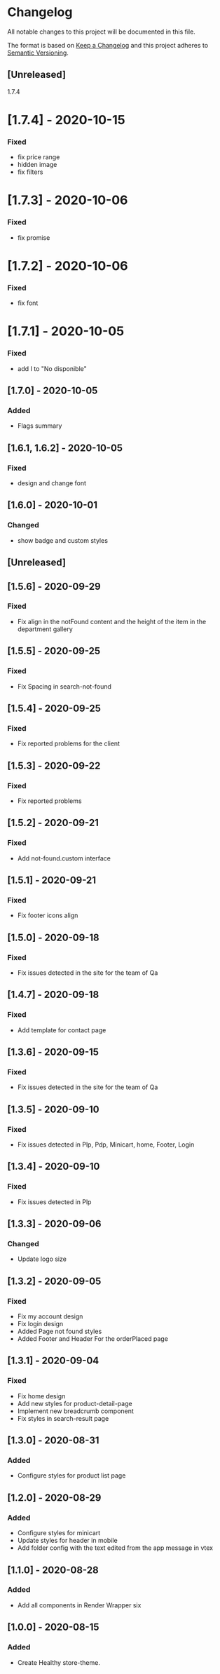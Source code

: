 # Changelog

All notable changes to this project will be documented in this file.

The format is based on [Keep a Changelog](http://keepachangelog.com/en/1.0.0/)
and this project adheres to [Semantic Versioning](http://semver.org/spec/v2.0.0.html).

## [Unreleased]

1.7.4

# [1.7.4] - 2020-10-15

### Fixed

- fix price range
- hidden image
- fix filters


# [1.7.3] - 2020-10-06

### Fixed

- fix promise

# [1.7.2] - 2020-10-06

### Fixed

- fix font

# [1.7.1] - 2020-10-05

### Fixed

- add I to "No disponible"

## [1.7.0] - 2020-10-05

### Added

- Flags summary

## [1.6.1, 1.6.2] - 2020-10-05

### Fixed

- design and change font

## [1.6.0] - 2020-10-01

### Changed

- show badge and custom styles

## [Unreleased]

## [1.5.6] - 2020-09-29

### Fixed

- Fix align in the notFound content and the height of the item in the department gallery

## [1.5.5] - 2020-09-25

### Fixed

- Fix Spacing in search-not-found

## [1.5.4] - 2020-09-25

### Fixed

- Fix reported problems for the client

## [1.5.3] - 2020-09-22

### Fixed

- Fix reported problems

## [1.5.2] - 2020-09-21

### Fixed

- Add not-found.custom interface

## [1.5.1] - 2020-09-21

### Fixed

- Fix footer icons align

## [1.5.0] - 2020-09-18

### Fixed

- Fix issues detected in the site for the team of Qa

## [1.4.7] - 2020-09-18

### Fixed

- Add template for contact page

## [1.3.6] - 2020-09-15

### Fixed

- Fix issues detected in the site for the team of Qa

## [1.3.5] - 2020-09-10

### Fixed

- Fix issues detected in Plp, Pdp, Minicart, home, Footer, Login

## [1.3.4] - 2020-09-10

### Fixed

- Fix issues detected in Plp

## [1.3.3] - 2020-09-06

### Changed

- Update logo size

## [1.3.2] - 2020-09-05

### Fixed

- Fix my account design
- Fix login design
- Added Page not found styles
- Added Footer and Header For the orderPlaced page

## [1.3.1] - 2020-09-04

### Fixed

- Fix home design
- Add new styles for product-detail-page
- Implement new breadcrumb component
- Fix styles in search-result page

## [1.3.0] - 2020-08-31

### Added

- Configure styles for product list page

## [1.2.0] - 2020-08-29

### Added

- Configure styles for minicart
- Update styles for header in mobile
- Add folder config with the text edited from the app message in vtex

## [1.1.0] - 2020-08-28

### Added

- Add all components in Render Wrapper six

## [1.0.0] - 2020-08-15

### Added

- Create Healthy store-theme.
